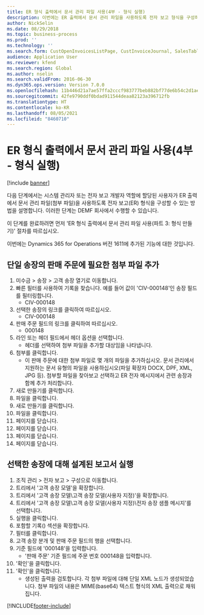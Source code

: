 ```yaml
---
title: ER 형식 출력에서 문서 관리 파일 사용(4부 - 형식 실행)
description: 이번에는 ER 출력에서 문서 관리 파일을 사용하도록 전자 보고 형식을 구성하는 방법에 대해 설명합니다. (4부)
author: NickSelin
ms.date: 08/29/2018
ms.topic: business-process
ms.prod: ''
ms.technology: ''
ms.search.form: CustOpenInvoicesListPage, CustInvoiceJournal, SalesTable, ERSolutionTable
audience: Application User
ms.reviewer: kfend
ms.search.region: Global
ms.author: nselin
ms.search.validFrom: 2016-06-30
ms.dyn365.ops.version: Version 7.0.0
ms.openlocfilehash: 11b446d21a7ae57ffa2cccf983777beb882bf77de6b54c2d1aef810028a6d343
ms.sourcegitcommit: 42fe9790ddf0bdad911544deaa82123a396712fb
ms.translationtype: HT
ms.contentlocale: ko-KR
ms.lasthandoff: 08/05/2021
ms.locfileid: "8460710"
---
```

# <a name="er-use-document-management-files-in-format-outputs-part-4---run-format"></a>ER 형식 출력에서 문서 관리 파일 사용(4부 - 형식 실행)

[!include [banner](../../includes/banner.md)]

다음 단계에서는 시스템 관리자 또는 전자 보고 개발자 역할에 할당된 사용자가 ER 출력에서 문서 관리 파일(첨부 파일)을 사용하도록 전자 보고(ER) 형식을 구성할 수 있는 방법을 설명합니다. 이러한 단계는 DEMF 회사에서 수행할 수 있습니다.

이 단계를 완료하려면 먼저 'ER 형식 출력에서 문서 관리 파일 사용(파트 3: 형식 만들기)' 절차를 따르십시오.

이번에는 Dynamics 365 for Operations 버전 1611에 추가된 기능에 대한 것입니다.


## <a name="add-necessary-attachments-for-sales-order-of-a-single-invoice"></a>단일 송장의 판매 주문에 필요한 첨부 파일 추가
1. 미수금 > 송장 > 고객 송장 열기로 이동합니다.
2. 빠른 필터를 사용하여 기록을 찾습니다. 예를 들어 값이 'CIV-000148'인 송장 필드를 필터링합니다.
    * CIV-000148  
3. 선택한 송장의 링크를 클릭하여 따르십시오.
    * CIV-000148  
4. 판매 주문 필드의 링크를 클릭하여 따르십시오.
    * 000148  
5. 라인 또는 헤더 필드에서 헤더 옵션을 선택합니다.
    * 헤더를 선택하여 첨부 파일을 추가할 대상임을 나타냅니다.  
6. 첨부를 클릭합니다.
    * 이 판매 주문에 대한 첨부 파일로 몇 개의 파일을 추가하십시오. 문서 관리에서 지원하는 문서 유형의 파일을 사용하십시오(파일 확장자 DOCX, DPF, XML, JPG 등). 첨부할 파일을 찾아보고 선택하고 ER 전자 메시지에서 관련 송장과 함께 추가 처리합니다.  
7. 새로 만들기를 클릭합니다.
8. 파일을 클릭합니다.
9. 새로 만들기를 클릭합니다.
10. 파일을 클릭합니다.
11. 페이지를 닫습니다.
12. 페이지를 닫습니다.
13. 페이지를 닫습니다.
14. 페이지를 닫습니다.

## <a name="run-the-designed-report-for-the-selected-invoice"></a>선택한 송장에 대해 설계된 보고서 실행
1. 조직 관리 > 전자 보고 > 구성으로 이동합니다.
2. 트리에서 '고객 송장 모델'을 확장합니다.
3. 트리에서 '고객 송장 모델\고객 송장 모델(사용자 지정)'을 확장합니다.
4. 트리에서 '고객 송장 모델\고객 송장 모델(사용자 지정)\전자 송장 샘플 메시지'를 선택합니다.
5. 실행을 클릭합니다.
6. 포함할 기록() 섹션을 확장합니다.
7. 필터를 클릭합니다.
8. 고객 송장 분개 및 판매 주문 필드의 행을 선택합니다.
9. 기준 필드에 '000148'을 입력합니다.
    * '판매 주문' 기준 필드에 주문 번호 000148을 입력합니다.  
10. '확인'을 클릭합니다.
11. '확인'을 클릭합니다.
    * 생성된 출력을 검토합니다. 각 첨부 파일에 대해 단일 XML 노드가 생성되었습니다. 첨부 파일의 내용은 MIME(base64) 텍스트 형식의 XML 출력으로 채워집니다.  



[!INCLUDE[footer-include](../../../../includes/footer-banner.md)]